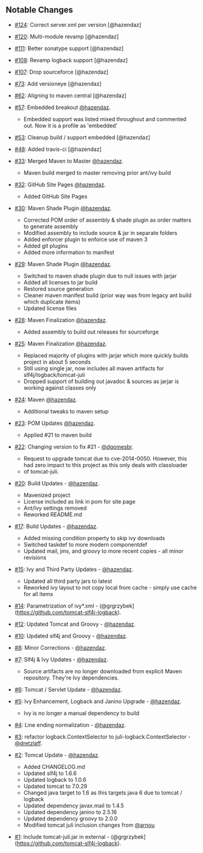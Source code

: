Notable Changes
---------------
* [#124](https://github.com/tomcat-slf4j-logback/tomcat-slf4j-logback/pull/124): Correct server.xml per version [@hazendaz]

* [#120](https://github.com/tomcat-slf4j-logback/tomcat-slf4j-logback/pull/120): Multi-module revamp [@hazendaz]

* [#111](https://github.com/tomcat-slf4j-logback/tomcat-slf4j-logback/pull/111): Better sonatype support [@hazendaz]

* [#108](https://github.com/tomcat-slf4j-logback/tomcat-slf4j-logback/pull/108): Revamp logback support [@hazendaz]

* [#107](https://github.com/tomcat-slf4j-logback/tomcat-slf4j-logback/pull/107): Drop sourceforce [@hazendaz]

* [#73](https://github.com/tomcat-slf4j-logback/tomcat-slf4j-logback/pull/73): Add versioneye [@hazendaz]

* [#62](https://github.com/tomcat-slf4j-logback/tomcat-slf4j-logback/pull/62): Aligning to maven central [@hazendaz]

* [#57](https://github.com/tomcat-slf4j-logback/tomcat-slf4j-logback/pull/57): Embedded breakout [@hazendaz](https://github.com/hazendaz).
  * Embedded support was listed mixed throughout and commented out.  Now it is a profile as 'embedded'

* [#53](https://github.com/tomcat-slf4j-logback/tomcat-slf4j-logback/pull/53): Cleanup build / support embedded [@hazendaz]

* [#48](https://github.com/tomcat-slf4j-logback/tomcat-slf4j-logback/pull/48): Added travis-ci [@hazendaz]

* [#33](https://github.com/tomcat-slf4j-logback/tomcat-slf4j-logback/pull/33): Merged Maven to Master [@hazendaz](https://github.com/hazendaz).
  * Maven build merged to master removing prior ant/ivy build

* [#32](https://github.com/tomcat-slf4j-logback/tomcat-slf4j-logback/pull/32): GitHub Site Pages [@hazendaz](https://github.com/hazendaz).
  * Added GitHub Site Pages

* [#30](https://github.com/tomcat-slf4j-logback/tomcat-slf4j-logback/pull/30): Maven Shade Plugin [@hazendaz](https://github.com/hazendaz).
  * Corrected POM order of assembly & shade plugin as order matters to generate assembly
  * Modified assembly to include source & jar in separate folders
  * Added enforcer plugin to enforce use of maven 3
  * Added git plugins
  * Added more information to manifest

* [#29](https://github.com/tomcat-slf4j-logback/tomcat-slf4j-logback/pull/29): Maven Shade Plugin [@hazendaz](https://github.com/hazendaz).
  * Switched to maven shade plugin due to null issues with jarjar
  * Added all licenses to jar build
  * Restored source generation
  * Cleaner maven manifest build (prior way was from legacy ant build which duplicate items)
  * Updated license files

* [#28](https://github.com/tomcat-slf4j-logback/tomcat-slf4j-logback/pull/28): Maven Finalization [@hazendaz](https://github.com/hazendaz).
  * Added assembly to build out releases for sourceforge

* [#25](https://github.com/tomcat-slf4j-logback/tomcat-slf4j-logback/pull/25): Maven Finalization [@hazendaz](https://github.com/hazendaz).
  * Replaced majority of plugins with jarjar which more quickly builds project in about 5 seconds
  * Still using single jar, now includes all maven artifacts for slf4j/logback/tomcat-juli
  * Dropped support of building out javadoc & sources as jarjar is working against classes only

* [#24](https://github.com/tomcat-slf4j-logback/tomcat-slf4j-logback/pull/24): Maven [@hazendaz](https://github.com/hazendaz).
  * Additional tweaks to maven setup

* [#23](https://github.com/tomcat-slf4j-logback/tomcat-slf4j-logback/pull/23): POM Updates [@hazendaz](https://github.com/hazendaz).
  * Applied #21 to maven build

* [#22](https://github.com/tomcat-slf4j-logback/tomcat-slf4j-logback/pull/22): Changing version to fix #21 - [@dgomesbr](https://github.com/dgomesbr).
  * Request to upgrade tomcat due to cve-2014-0050. However, this had zero impact to this project as this only deals with classloader
  * of tomcat-juli.

* [#20](https://github.com/tomcat-slf4j-logback/tomcat-slf4j-logback/pull/20): Build Updates - [@hazendaz](https://github.com/hazendaz).
  * Mavenized project
  * License included as link in pom for site page
  * Ant/Ivy settings removed
  * Reworked README.md

* [#17](https://github.com/tomcat-slf4j-logback/tomcat-slf4j-logback/pull/17): Build Updates - [@hazendaz](https://github.com/hazendaz).
  * Added missing condition property to skip ivy downloads
  * Switched taskdef to more modern componentdef
  * Updated mail, jms, and groovy to more recent copies - all minor revisions

* [#15](https://github.com/tomcat-slf4j-logback/tomcat-slf4j-logback/pull/15): Ivy and Third Party Updates - [@hazendaz](https://github.com/hazendaz).
  * Updated all third party jars to latest
  * Reworked ivy layout to not copy local from cache - simply use cache for all items

* [#14](https://github.com/tomcat-slf4j-logback/tomcat-slf4j-logback/pull/14): Parametrization of ivy*.xml - (@grgrzybek](https://github.com/tomcat-slf4j-logback).

* [#12](https://github.com/tomcat-slf4j-logback/tomcat-slf4j-logback/pull/12): Updated Tomcat and Groovy - [@hazendaz](https://github.com/hazendaz).

* [#10](https://github.com/tomcat-slf4j-logback/tomcat-slf4j-logback/pull/10): Updated slf4j and Groovy - [@hazendaz](https://github.com/hazendaz).

* [#8](https://github.com/tomcat-slf4j-logback/tomcat-slf4j-logback/pull/8): Minor Corrections - [@hazendaz](https://github.com/hazendaz).

* [#7](https://github.com/tomcat-slf4j-logback/tomcat-slf4j-logback/pull/7): Slf4j & Ivy Updates - [@hazendaz](https://github.com/hazendaz).
  * Source artifacts are no longer downloaded from explicit Maven repository. They're Ivy dependencies.

* [#6](https://github.com/tomcat-slf4j-logback/tomcat-slf4j-logback/pull/6): Tomcat / Servlet Update - [@hazendaz](https://github.com/hazendaz).

* [#5](https://github.com/tomcat-slf4j-logback/tomcat-slf4j-logback/pull/5): Ivy Enhancement, Logback and Janino Upgrade - [@hazendaz](https://github.com/hazendaz).
  * Ivy is no longer a manual dependency to build

* [#4](https://github.com/tomcat-slf4j-logback/tomcat-slf4j-logback/pull/4): Line ending normalization - [@hazendaz](https://github.com/hazendaz).

* [#3](https://github.com/tomcat-slf4j-logback/tomcat-slf4j-logback/pull/3): refactor logback.ContextSelector to juli-logback.ContextSelector - [@dretzlaff](https://github.com/dretzlaff).

* [#2](https://github.com/tomcat-slf4j-logback/tomcat-slf4j-logback/pull/2): Tomcat Update - [@hazendaz](https://github.com/hazendaz).
  * Added CHANGELOG.md
  * Updated slf4j to 1.6.6
  * Updated logback to 1.0.6
  * Updated tomcat to 7.0.29
  * Changed java target to 1.6 as this targets java 6 due to tomcat / logback
  * Updated dependency javax.mail to 1.4.5
  * Updated dependency janino to 2.5.16
  * Updated dependency groovy to 2.0.0
  * Modified tomcat juli inclusion changes from [@arnou](https://github.com/arnou)

* [#1](https://github.com/tomcat-slf4j-logback/tomcat-slf4j-logback/issues/1): Include tomcat-juli.jar in external - (@grgrzybek](https://github.com/tomcat-slf4j-logback).
